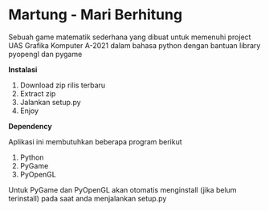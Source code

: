 # Martung - Mari Berhitung
Sebuah game matematik sederhana yang dibuat untuk memenuhi project UAS Grafika Komputer A-2021 dalam bahasa python dengan bantuan library pyopengl dan pygame

**Instalasi**
1. Download zip rilis terbaru
2. Extract zip
3. Jalankan setup.py
4. Enjoy

**Dependency**

Aplikasi ini membutuhkan beberapa program berikut
1. Python
2. PyGame
3. PyOpenGL

Untuk PyGame dan PyOpenGL akan otomatis menginstall (jika belum terinstall) pada saat anda menjalankan setup.py
